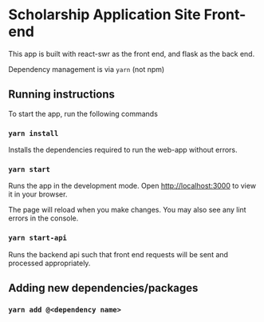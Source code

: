 # Scholarship Application Site Front-end

This app is built with react-swr as the front end, and flask as the back end.

Dependency management is via `yarn` (not npm)

## Running instructions

To start the app, run the following commands

### `yarn install`

Installs the dependencies required to run the web-app without errors.

### `yarn start`

Runs the app in the development mode. Open [http://localhost:3000](http://localhost:3000) to view it in your browser.

The page will reload when you make changes. You may also see any lint errors in the console.

### `yarn start-api`

Runs the backend api such that front end requests will be sent and processed appropriately. 

## Adding new dependencies/packages

### `yarn add @<dependency name>`